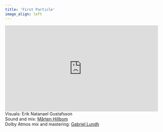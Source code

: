 ```yaml
---
title: 'First Particle'
image_align: left
---
```


<div style="padding:56.25% 0 0 0;position:relative;"><iframe src="https://player.vimeo.com/video/775358944?h=7d73cf2753&amp;badge=0&amp;autopause=0&amp;player_id=0&amp;app_id=58479" frameborder="0" allow="autoplay; fullscreen; picture-in-picture" allowfullscreen style="position:absolute;top:0;left:0;width:100%;height:100%;" title="First Particle"></iframe></div><script src="https://player.vimeo.com/api/player.js"></script>
Visuals: Erik Natanael Gustafsson<br/>
Sound and mix: <a href="https://www.martenhillbom.com/">Mårten Hillbom</a><br/>
Dolby Atmos mix and mastering: <a href="https://www.instagram.com/gabrielundh/">Gabriel Lundh</a>